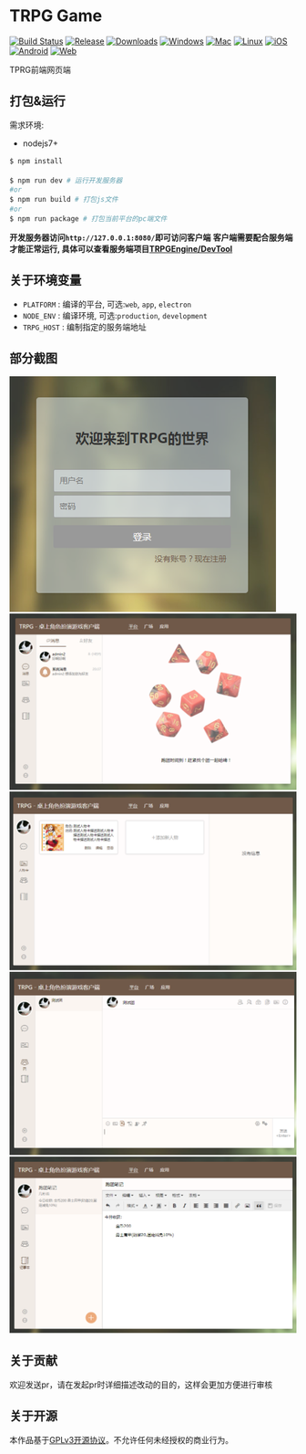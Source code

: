 # TRPG Game

[![Build Status](https://travis-ci.org/TRPGEngine/Client.svg?branch=master)](https://travis-ci.org/TRPGEngine/Client)
[![Release](https://img.shields.io/github/release/TRPGEngine/Client.svg)](https://github.com/TRPGEngine/Client/releases)
[![Downloads](https://img.shields.io/github/downloads/TRPGEngine/Client/total.svg)](https://github.com/TRPGEngine/Client/releases)
[![Windows](https://img.shields.io/badge/platform-windows-blue.svg)]()
[![Mac](https://img.shields.io/badge/platform-mac-blue.svg)]()
[![Linux](https://img.shields.io/badge/platform-linux-blue.svg)]()
[![iOS](https://img.shields.io/badge/platform-ios-orange.svg)]()
[![Android](https://img.shields.io/badge/platform-android-orange.svg)]()
[![Web](https://img.shields.io/badge/platform-web-green.svg)]()

TPRG前端网页端

<!-- ## 开发版下载

**开发版不一定是一个稳定可用版本。请下载时候注意**

- [trpg-game-client-win32-ia32](https://minhaskamal.github.io/DownGit/#/home?url=https://github.com/TRPGEngine/Client/tree/gh-pages/app/trpg-game-client-win32-ia32)
- [trpg-game-client-win32-x64](https://minhaskamal.github.io/DownGit/#/home?url=https://github.com/TRPGEngine/Client/tree/gh-pages/app/trpg-game-client-win32-x64)
- [trpg-game-client-darwin-x64](https://minhaskamal.github.io/DownGit/#/home?url=https://github.com/TRPGEngine/Client/tree/gh-pages/app/trpg-game-client-darwin-x64)
- [trpg-game-client-linux-ia32](https://minhaskamal.github.io/DownGit/#/home?url=https://github.com/TRPGEngine/Client/tree/gh-pages/app/trpg-game-client-linux-ia32)
- [trpg-game-client-linux-x64](https://minhaskamal.github.io/DownGit/#/home?url=https://github.com/TRPGEngine/Client/tree/gh-pages/app/trpg-game-client-linux-x64)
- [trpg-game-client-linux-arm64](https://minhaskamal.github.io/DownGit/#/home?url=https://github.com/TRPGEngine/Client/tree/gh-pages/app/trpg-game-client-linux-arm64)
- [trpg-game-client-linux-armv7l](https://minhaskamal.github.io/DownGit/#/home?url=https://github.com/TRPGEngine/Client/tree/gh-pages/app/trpg-game-client-linux-armv7l) -->

## 打包&运行

需求环境:
- nodejs7+

```bash
$ npm install

$ npm run dev # 运行开发服务器
#or
$ npm run build # 打包js文件
#or
$ npm run package # 打包当前平台的pc端文件
```

**开发服务器访问`http://127.0.0.1:8080/`即可访问客户端**
**客户端需要配合服务端才能正常运行, 具体可以查看服务端项目[TRPGEngine/DevTool](https://github.com/TRPGEngine/DevTool)**

## 关于环境变量
- `PLATFORM` : 编译的平台, 可选:`web`, `app`, `electron`
- `NODE_ENV` : 编译环境, 可选:`production`, `development`
- `TRPG_HOST` : 编制指定的服务端地址

## 部分截图
![](./doc/login.png)
![](./doc/converse.png)
![](./doc/actor.png)
![](./doc/group.png)
![](./doc/note.png)

## 关于贡献
欢迎发送pr，请在发起pr时详细描述改动的目的，这样会更加方便进行审核

## 关于开源
本作品基于[GPLv3开源协议](./LICENSE)。不允许任何未经授权的商业行为。
